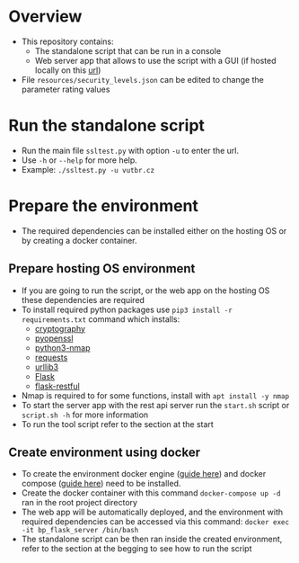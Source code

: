 # Overview

- This repository contains:
    - The standalone script that can be run in a console
    - Web server app that allows to use the script with a GUI (if hosted locally on this [url](http://localhost:5000))
- File `resources/security_levels.json` can be edited to change the parameter rating values

# Run the standalone script

- Run the main file `ssltest.py` with option `-u` to enter the url.
- Use `-h` or `--help` for more help.
- Example: `./ssltest.py -u vutbr.cz`

# Prepare the environment

- The required dependencies can be installed either on the hosting OS or by creating a docker container.

## Prepare hosting OS environment

- If you are going to run the script, or the web app on the hosting OS these dependencies are required
- To install required python packages use `pip3 install -r requirements.txt` command which installs:
    - [cryptography](https://pypi.org/project/cryptography/)
    - [pyopenssl](https://pypi.org/project/pyOpenSSL/)
    - [python3-nmap](https://pypi.org/project/python3-nmap/)
    - [requests](https://pypi.org/project/requests/)
    - [urllib3](https://pypi.org/project/urllib3/)
    - [Flask](https://pypi.org/project/Flask/)
    - [flask-restful](https://pypi.org/project/Flask-RESTful/)
- Nmap is required to for some functions, install with `apt install -y nmap`
- To start the server app with the rest api server run the `start.sh` script or `script.sh -h` for more information
- To run the tool script refer to the section at the start

## Create environment using docker

- To create the environment docker engine ([guide here](https://docs.docker.com/engine/install/)) and docker
  compose ([guide here](https://docs.docker.com/compose/install/)) need to be installed.
- Create the docker container with this command `docker-compose up -d` ran in the root project directory
- The web app will be automatically deployed, and the environment with required dependencies can be accessed via this
  command:
  `docker exec -it bp_flask_server /bin/bash`
- The standalone script can be then ran inside the created environment, refer to the section at the begging to see how
  to run the script

